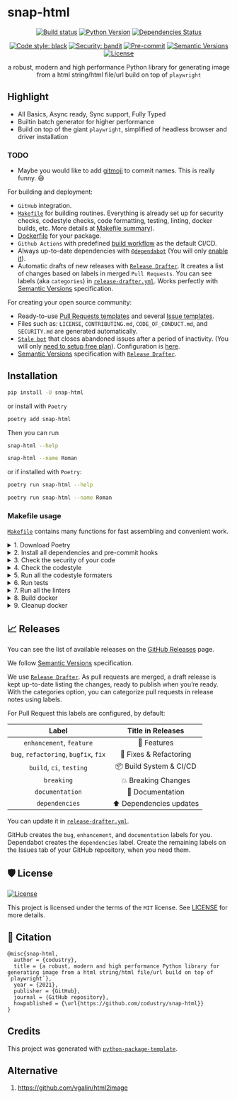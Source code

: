 # snap-html

<div align="center">

[![Build status](https://github.com/codustry/snap-html/workflows/build/badge.svg?branch=master&event=push)](https://github.com/codustry/snap-html/actions?query=workflow%3Abuild)
[![Python Version](https://img.shields.io/pypi/pyversions/snap-html.svg)](https://pypi.org/project/snap-html/)
[![Dependencies Status](https://img.shields.io/badge/dependencies-up%20to%20date-brightgreen.svg)](https://github.com/codustry/snap-html/pulls?utf8=%E2%9C%93&q=is%3Apr%20author%3Aapp%2Fdependabot)

[![Code style: black](https://img.shields.io/badge/code%20style-black-000000.svg)](https://github.com/psf/black)
[![Security: bandit](https://img.shields.io/badge/security-bandit-green.svg)](https://github.com/PyCQA/bandit)
[![Pre-commit](https://img.shields.io/badge/pre--commit-enabled-brightgreen?logo=pre-commit&logoColor=white)](https://github.com/codustry/snap-html/blob/master/.pre-commit-config.yaml)
[![Semantic Versions](https://img.shields.io/badge/%F0%9F%9A%80-semantic%20versions-informational.svg)](https://github.com/codustry/snap-html/releases)
[![License](https://img.shields.io/github/license/codustry/snap-html)](https://github.com/codustry/snap-html/blob/master/LICENSE)

a robust, modern and high performance Python library for generating image from a html string/html file/url build on top of `playwright`

</div>

## Highlight
* All Basics, Async ready, Sync support, Fully Typed
* Builtin batch generator for higher performance
* Build on top of the giant `playwright`, simplified of headless browser and driver installation

### TODO
- Maybe you would like to add [gitmoji](https://gitmoji.carloscuesta.me/) to commit names. This is really funny. 😄


For building and deployment:

- `GitHub` integration.
- [`Makefile`](https://github.com/codustry/snap-html/blob/master/Makefile#L89) for building routines. Everything is already set up for security checks, codestyle checks, code formatting, testing, linting, docker builds, etc. More details at [Makefile summary](#makefile-usage)).
- [Dockerfile](https://github.com/codustry/snap-html/blob/master/docker/Dockerfile) for your package.
- `Github Actions` with predefined [build workflow](https://github.com/codustry/snap-html/blob/master/.github/workflows/build.yml) as the default CI/CD.
- Always up-to-date dependencies with [`@dependabot`](https://dependabot.com/) (You will only [enable it](https://docs.github.com/en/github/administering-a-repository/enabling-and-disabling-version-updates#enabling-github-dependabot-version-updates)).
- Automatic drafts of new releases with [`Release Drafter`](https://github.com/marketplace/actions/release-drafter). It creates a list of changes based on labels in merged `Pull Requests`. You can see labels (aka `categories`) in [`release-drafter.yml`](https://github.com/codustry/snap-html/blob/master/.github/release-drafter.yml). Works perfectly with [Semantic Versions](https://semver.org/) specification.

For creating your open source community:

- Ready-to-use [Pull Requests templates](https://github.com/codustry/snap-html/blob/master/.github/PULL_REQUEST_TEMPLATE.md) and several [Issue templates](https://github.com/codustry/snap-html/tree/master/.github/ISSUE_TEMPLATE).
- Files such as: `LICENSE`, `CONTRIBUTING.md`, `CODE_OF_CONDUCT.md`, and `SECURITY.md` are generated automatically.
- [`Stale bot`](https://github.com/apps/stale) that closes abandoned issues after a period of inactivity. (You will only [need to setup free plan](https://github.com/marketplace/stale)). Configuration is [here](https://github.com/codustry/snap-html/blob/master/.github/.stale.yml).
- [Semantic Versions](https://semver.org/) specification with [`Release Drafter`](https://github.com/marketplace/actions/release-drafter).

## Installation

```bash
pip install -U snap-html
```

or install with `Poetry`

```bash
poetry add snap-html
```

Then you can run

```bash
snap-html --help
```

```bash
snap-html --name Roman
```

or if installed with `Poetry`:

```bash
poetry run snap-html --help
```

```bash
poetry run snap-html --name Roman
```

### Makefile usage

[`Makefile`](https://github.com/codustry/snap-html/blob/master/Makefile) contains many functions for fast assembling and convenient work.

<details>
<summary>1. Download Poetry</summary>
<p>

```bash
make download-poetry
```

</p>
</details>

<details>
<summary>2. Install all dependencies and pre-commit hooks</summary>
<p>

```bash
make install
```

If you do not want to install pre-commit hooks, run the command with the NO_PRE_COMMIT flag:

```bash
make install NO_PRE_COMMIT=1
```

</p>
</details>

<details>
<summary>3. Check the security of your code</summary>
<p>

```bash
make check-safety
```

This command launches a `Poetry` and `Pip` integrity check as well as identifies security issues with `Safety` and `Bandit`. By default, the build will not crash if any of the items fail. But you can set `STRICT=1` for the entire build, or you can configure strictness for each item separately.

```bash
make check-safety STRICT=1
```

or only for `safety`:

```bash
make check-safety SAFETY_STRICT=1
```

multiple

```bash
make check-safety PIP_STRICT=1 SAFETY_STRICT=1
```

> List of flags for `check-safety` (can be set to `1` or `0`): `STRICT`, `POETRY_STRICT`, `PIP_STRICT`, `SAFETY_STRICT`, `BANDIT_STRICT`.

</p>
</details>

<details>
<summary>4. Check the codestyle</summary>
<p>

The command is similar to `check-safety` but to check the code style, obviously. It uses `Black`, `Darglint`, `Isort`, and `Mypy` inside.

```bash
make check-style
```

It may also contain the `STRICT` flag.

```bash
make check-style STRICT=1
```

> List of flags for `check-style` (can be set to `1` or `0`): `STRICT`, `BLACK_STRICT`, `DARGLINT_STRICT`, `ISORT_STRICT`, `MYPY_STRICT`.

</p>
</details>

<details>
<summary>5. Run all the codestyle formaters</summary>
<p>

Codestyle uses `pre-commit` hooks, so ensure you've run `make install` before.

```bash
make codestyle
```

</p>
</details>

<details>
<summary>6. Run tests</summary>
<p>

```bash
make test
```

</p>
</details>

<details>
<summary>7. Run all the linters</summary>
<p>

```bash
make lint
```

the same as:

```bash
make test && make check-safety && make check-style
```

> List of flags for `lint` (can be set to `1` or `0`): `STRICT`, `POETRY_STRICT`, `PIP_STRICT`, `SAFETY_STRICT`, `BANDIT_STRICT`, `BLACK_STRICT`, `DARGLINT_STRICT`, `ISORT_STRICT`, `MYPY_STRICT`.

</p>
</details>

<details>
<summary>8. Build docker</summary>
<p>

```bash
make docker
```

which is equivalent to:

```bash
make docker VERSION=latest
```

More information [here](https://github.com/codustry/snap-html/tree/master/docker).

</p>
</details>

<details>
<summary>9. Cleanup docker</summary>
<p>

```bash
make clean_docker
```

or to remove all build

```bash
make clean
```

More information [here](https://github.com/codustry/snap-html/tree/master/docker).

</p>
</details>

## 📈 Releases

You can see the list of available releases on the [GitHub Releases](https://github.com/codustry/snap-html/releases) page.

We follow [Semantic Versions](https://semver.org/) specification.

We use [`Release Drafter`](https://github.com/marketplace/actions/release-drafter). As pull requests are merged, a draft release is kept up-to-date listing the changes, ready to publish when you’re ready. With the categories option, you can categorize pull requests in release notes using labels.

For Pull Request this labels are configured, by default:

|               **Label**               |  **Title in Releases**  |
| :-----------------------------------: | :---------------------: |
|       `enhancement`, `feature`        |       🚀 Features       |
| `bug`, `refactoring`, `bugfix`, `fix` | 🔧 Fixes & Refactoring  |
|       `build`, `ci`, `testing`        | 📦 Build System & CI/CD |
|              `breaking`               |   💥 Breaking Changes   |
|            `documentation`            |    📝 Documentation     |
|            `dependencies`             | ⬆️ Dependencies updates |

You can update it in [`release-drafter.yml`](https://github.com/codustry/snap-html/blob/master/.github/release-drafter.yml).

GitHub creates the `bug`, `enhancement`, and `documentation` labels for you. Dependabot creates the `dependencies` label. Create the remaining labels on the Issues tab of your GitHub repository, when you need them.

## 🛡 License

[![License](https://img.shields.io/github/license/codustry/snap-html)](https://github.com/codustry/snap-html/blob/master/LICENSE)

This project is licensed under the terms of the `MIT` license. See [LICENSE](https://github.com/codustry/snap-html/blob/master/LICENSE) for more details.

## 📃 Citation

```
@misc{snap-html,
  author = {codustry},
  title = {a robust, modern and high performance Python library for generating image from a html string/html file/url build on top of `playwright`},
  year = {2021},
  publisher = {GitHub},
  journal = {GitHub repository},
  howpublished = {\url{https://github.com/codustry/snap-html}}
}
```

## Credits

This project was generated with [`python-package-template`](https://github.com/TezRomacH/python-package-template).

## Alternative
1. <https://github.com/vgalin/html2image>
